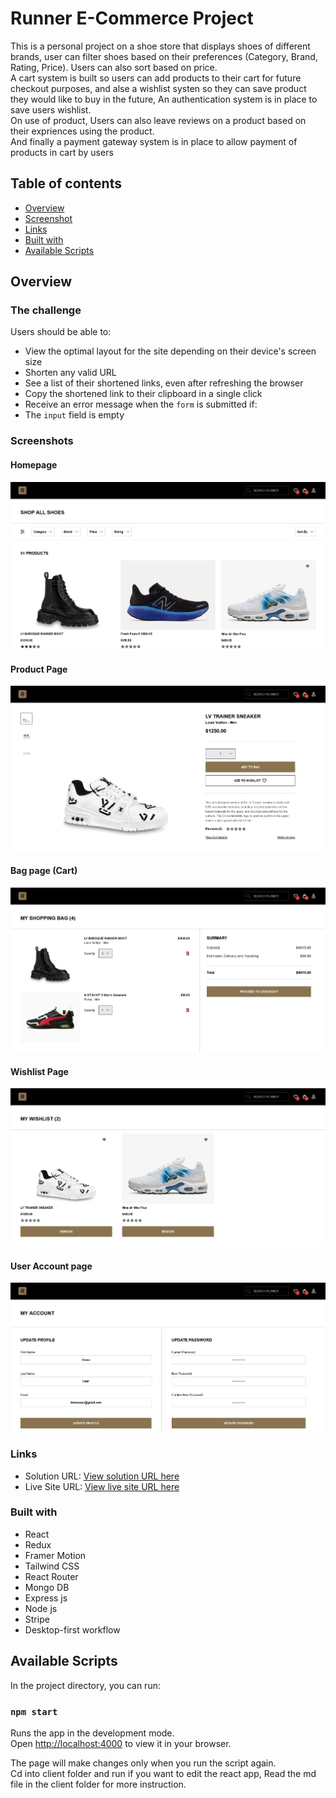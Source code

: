 # Runner E-Commerce Project

This is a personal project on a shoe store that displays shoes of different brands, user can filter shoes based on their preferences (Category, Brand, Rating, Price). Users can also sort based on price.\
A cart system is built so users can add products to their cart for future checkout purposes, and alse a wishlist systen so they can save product they would like to buy in the future, An authentication system is in place to save users wishlist.\
On use of product, Users can also leave reviews on a product based on their expriences using the product.\
And finally a payment gateway system is in place to allow payment of products in cart by users

## Table of contents

- [Overview](#overview)
- [Screenshot](#screenshot)
- [Links](#links)
- [Built with](#built-with)
- [Available Scripts](#available-scripts)

## Overview

### The challenge

Users should be able to:

- View the optimal layout for the site depending on their device's screen size
- Shorten any valid URL
- See a list of their shortened links, even after refreshing the browser
- Copy the shortened link to their clipboard in a single click
- Receive an error message when the `form` is submitted if:
- The `input` field is empty

### Screenshots

#### Homepage

![](./screenshots/Runner%20Homepage.png)

#### Product Page

![](./screenshots/Runner%20Product%20Page.png)

#### Bag page (Cart)

![](./screenshots/Runner%20Bag%20Page.png)

#### Wishlist Page

![](./screenshots/Runner%20Wishlist%20page.png)

#### User Account page

![](./screenshots/Runner%20Account%20Page.png)

### Links

- Solution URL: [View solution URL here](https://github.com/AdekolaThanni/Runner)
- Live Site URL: [View live site URL here](https://runner-store.herokuapp.com/)

### Built with

- React
- Redux
- Framer Motion
- Tailwind CSS
- React Router
- Mongo DB
- Express js
- Node js
- Stripe
- Desktop-first workflow

## Available Scripts

In the project directory, you can run:

### `npm start`

Runs the app in the development mode.\
Open [http://localhost:4000](http://localhost:4000) to view it in your browser.

The page will make changes only when you run the script again.\
Cd into client folder and run if you want to edit the react app, Read the md file in the client folder for more instruction.
